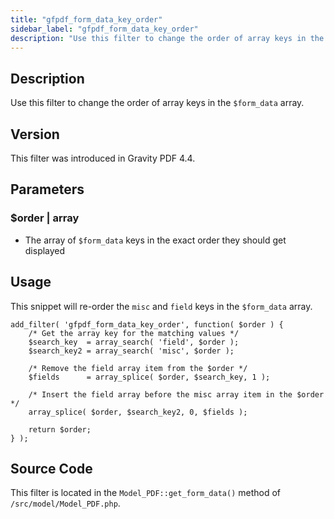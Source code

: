 ```yaml
---
title: "gfpdf_form_data_key_order"
sidebar_label: "gfpdf_form_data_key_order"
description: "Use this filter to change the order of array keys in the $form_data array."
---
```




## Description 

Use this filter to change the order of array keys in the `$form_data` array. 

## Version 

This filter was introduced in Gravity PDF 4.4.

## Parameters 

### $order | array
*  The array of `$form_data` keys in the exact order they should get displayed

## Usage 

This snippet will re-order the `misc` and `field` keys in the `$form_data` array.

```.language-php
add_filter( 'gfpdf_form_data_key_order', function( $order ) {
	/* Get the array key for the matching values */
	$search_key  = array_search( 'field', $order );
	$search_key2 = array_search( 'misc', $order );

	/* Remove the field array item from the $order */
	$fields      = array_splice( $order, $search_key, 1 );

	/* Insert the field array before the misc array item in the $order */
	array_splice( $order, $search_key2, 0, $fields );

	return $order;
} );
```

## Source Code 

This filter is located in the `Model_PDF::get_form_data()` method of `/src/model/Model_PDF.php`.